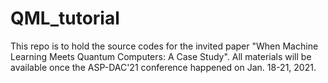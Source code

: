 # QML_tutorial
This repo is to hold the source codes for the invited paper "When Machine Learning Meets Quantum Computers: A Case Study".
All materials will be available once the ASP-DAC'21 conference happened on Jan. 18-21, 2021.

